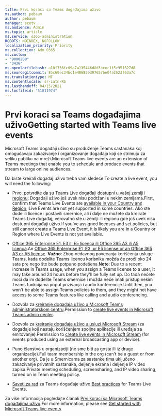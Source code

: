 ```yaml
---
title: Prvi koraci sa Teams događajima uživo
ms.author: pebaum
author: pebaum
manager: scotv
ms.audience: Admin
ms.topic: article
ms.service: o365-administration
ROBOTS: NOINDEX, NOFOLLOW
localization_priority: Priority
ms.collection: Adm_O365
ms.custom:
- "9000208"
- "3436"
ms.openlocfilehash: a10f756fc69a7a135446d8d3bcec1f5e951627d8
ms.sourcegitcommit: 8bc60ec34bc1e40685e3976576e04a2623f63a7c
ms.translationtype: MT
ms.contentlocale: sr-Latn-RS
ms.lasthandoff: 04/15/2021
ms.locfileid: "51811974"
---
```

# <a name="getting-started-with-teams-live-events"></a><span data-ttu-id="ec59f-102">Prvi koraci sa Teams događajima uživo</span><span class="sxs-lookup"><span data-stu-id="ec59f-102">Getting started with Teams live events</span></span>

<span data-ttu-id="ec59f-103">Microsoft Teams događaji uživo su produženje Teams sastanaka koji omogućavaju zakazivanje i organizovanje događaja koji se strimuju za veliku publiku na mreži.</span><span class="sxs-lookup"><span data-stu-id="ec59f-103">Microsoft Teams live events are an extension of Teams meetings that enable you to schedule and produce events that stream to large online audiences.</span></span>

<span data-ttu-id="ec59f-104">Da biste kreirali događaj uživo treba vam sledeće:</span><span class="sxs-lookup"><span data-stu-id="ec59f-104">To create a live event, you will need the following:</span></span>

- <span data-ttu-id="ec59f-105">Prvo, potvrdite da su Teams Live događaji [dostupni u vašoj zemlji i regionu](https://docs.microsoft.com/microsoftteams/teams-live-events/plan-for-teams-live-events#regional-availability); Događaji uživo još uvek nisu podržani u nekim zemljama.</span><span class="sxs-lookup"><span data-stu-id="ec59f-105">First, confirm that Teams Live Events are [available in your Country and Region](https://docs.microsoft.com/microsoftteams/teams-live-events/plan-for-teams-live-events#regional-availability); Live Events are not yet supported in some countries.</span></span>  <span data-ttu-id="ec59f-106">Ako ste dodelili licence i postavili smernice, ali i dalje ne možete da kreirate Teams Live događaj, verovatno ste u zemlji ili regionu gde još uvek nisu dostupni događaji uživo.</span><span class="sxs-lookup"><span data-stu-id="ec59f-106">If you’ve assigned licenses and set policies, but still cannot create a Teams Live Event, it is likely you are in a Country or Region where Live Events is not yet available.</span></span>

- <span data-ttu-id="ec59f-107">[Office 365 Enterprise E1, E3 ili E5 licenca ili Office 365 A3 ili A5 licenca](https://docs.microsoft.com/microsoftteams/teams-live-events/set-up-for-teams-live-events#step-2-get-and-assign-licenses).</span><span class="sxs-lookup"><span data-stu-id="ec59f-107">An [Office 365 Enterprise E1, E3, or E5 license or an Office 365 A3 or A5 license](https://docs.microsoft.com/microsoftteams/teams-live-events/set-up-for-teams-live-events#step-2-get-and-assign-licenses).</span></span> <span data-ttu-id="ec59f-108">**Važno**: Zbog nedavnog povećanja korišćenja usluge Teams, kada dodelite Teams licencu korisniku možda će proći oko 24 sata pre nego što bude potpuno podešena.</span><span class="sxs-lookup"><span data-stu-id="ec59f-108">**Note**: Due to a recent increase in Teams usage, when you assign a Teams license to a user, it may take around 24 hours before they'll be fully set up.</span></span> <span data-ttu-id="ec59f-109">Do tada nećete moći da im dodelite Teams smernice i možda neće imati pristup nekim Teams funkcijama poput pozivanja i audio konferencije.</span><span class="sxs-lookup"><span data-stu-id="ec59f-109">Until then, you won't be able to assign Teams policies to them, and they might not have access to some Teams features like calling and audio conferencing.</span></span>

- <span data-ttu-id="ec59f-110">Dozvola za [kreiranje događaja uživo u Microsoft Teams administratorskom centru](https://docs.microsoft.com/microsoftteams/teams-live-events/set-up-for-teams-live-events#create-or-edit-a-live-events-policy).</span><span class="sxs-lookup"><span data-stu-id="ec59f-110">Permission to [create live events in Microsoft Teams admin center](https://docs.microsoft.com/microsoftteams/teams-live-events/set-up-for-teams-live-events#create-or-edit-a-live-events-policy).</span></span>

- <span data-ttu-id="ec59f-111">Dozvola za [kreiranje događaja uživo u usluzi Microsoft Stream](https://docs.microsoft.com/microsoftteams/teams-live-events/what-are-teams-live-events) (za događaje koji nastaju korišćenjem spoljne aplikacije ili uređaja za emitovanje).</span><span class="sxs-lookup"><span data-stu-id="ec59f-111">Permission to [create live events in Microsoft Stream](https://docs.microsoft.com/microsoftteams/teams-live-events/what-are-teams-live-events) (for events produced using an external broadcasting app or device).</span></span>

- <span data-ttu-id="ec59f-112">Puno članstvo u organizaciji (ne sme biti za gosta ili iz druge organizacije).</span><span class="sxs-lookup"><span data-stu-id="ec59f-112">Full team membership in the org (can't be a guest or from another org).</span></span>
<span data-ttu-id="ec59f-113">Da je u Smernicama za sastanke tima uključeno zakazivanje privatnih sastanaka, deljenje ekrana i deljenje IP video zapisa.</span><span class="sxs-lookup"><span data-stu-id="ec59f-113">Private meeting scheduling, screensharing, and IP video sharing, turned on in Team meeting policy.</span></span>

- <span data-ttu-id="ec59f-114">[Saveti za rad](https://support.office.com/article/Best-practices-for-producing-a-Teams-live-event-e500370e-4dd1-4187-8b48-af10ef02cf42) za Teams događaje uživo.</span><span class="sxs-lookup"><span data-stu-id="ec59f-114">[Best practices](https://support.office.com/article/Best-practices-for-producing-a-Teams-live-event-e500370e-4dd1-4187-8b48-af10ef02cf42) for Teams Live Events.</span></span>

<span data-ttu-id="ec59f-115">Za više informacija pogledajte članak [Prvi koraci sa Microsoft Teams događajima uživo](https://support.office.com/article/get-started-with-microsoft-teams-live-events-d077fec2-a058-483e-9ab5-1494afda578a).</span><span class="sxs-lookup"><span data-stu-id="ec59f-115">For more information, please see [Get started with Microsoft Teams live events](https://support.office.com/article/get-started-with-microsoft-teams-live-events-d077fec2-a058-483e-9ab5-1494afda578a).</span></span>